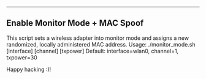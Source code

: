  -----------------------------
 Enable Monitor Mode + MAC Spoof
 -----------------------------
 This script sets a wireless adapter into monitor mode
 and assigns a new randomized, locally administered MAC address.
 Usage: ./monitor_mode.sh [interface] [channel] [txpower]
 Default: interface=wlan0, channel=1, txpower=30

 Happy hacking :)!
